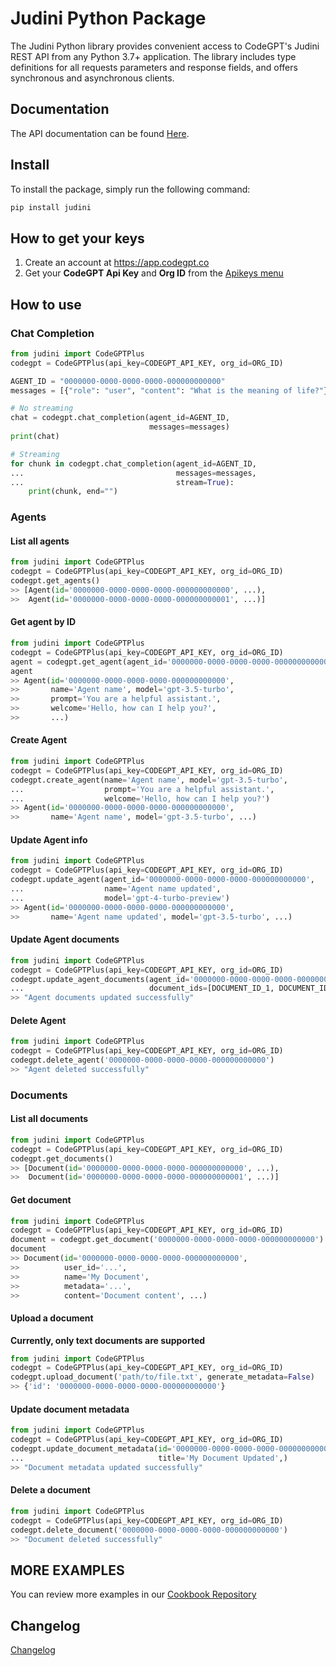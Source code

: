 # Judini Python Package
The Judini Python library provides convenient access to CodeGPT's Judini REST API from any Python 3.7+ application. The library includes type definitions for all requests parameters and response fields, and offers synchronous and asynchronous clients.

## Documentation
The API documentation can be found [Here](https://developers.codegpt.co).

## Install
To install the package, simply run the following command:

```bash
pip install judini
```

## How to get your keys
1. Create an account at https://app.codegpt.co
2. Get your **CodeGPT Api Key** and **Org ID** from the [Apikeys menu](https://app.codegpt.co/en/apikeys)
  
## How to use

### Chat Completion

```python
from judini import CodeGPTPlus
codegpt = CodeGPTPlus(api_key=CODEGPT_API_KEY, org_id=ORG_ID)

AGENT_ID = "0000000-0000-0000-0000-000000000000"
messages = [{"role": "user", "content": "What is the meaning of life?"}]

# No streaming
chat = codegpt.chat_completion(agent_id=AGENT_ID,
                               messages=messages)
print(chat)

# Streaming
for chunk in codegpt.chat_completion(agent_id=AGENT_ID,
...                                  messages=messages,
...                                  stream=True):
    print(chunk, end="")
```

### Agents
#### List all agents
```python
from judini import CodeGPTPlus
codegpt = CodeGPTPlus(api_key=CODEGPT_API_KEY, org_id=ORG_ID)
codegpt.get_agents()
>> [Agent(id='0000000-0000-0000-0000-000000000000', ...),
>>  Agent(id='0000000-0000-0000-0000-000000000001', ...)]
```

#### Get agent by ID
```python  
from judini import CodeGPTPlus
codegpt = CodeGPTPlus(api_key=CODEGPT_API_KEY, org_id=ORG_ID)
agent = codegpt.get_agent(agent_id='0000000-0000-0000-0000-000000000000')
agent
>> Agent(id='0000000-0000-0000-0000-000000000000',
>>       name='Agent name', model='gpt-3.5-turbo',
>>       prompt='You are a helpful assistant.',
>>       welcome='Hello, how can I help you?',
>>       ...)
```

#### Create Agent
```python
from judini import CodeGPTPlus
codegpt = CodeGPTPlus(api_key=CODEGPT_API_KEY, org_id=ORG_ID)
codegpt.create_agent(name='Agent name', model='gpt-3.5-turbo',
...                  prompt='You are a helpful assistant.',
...                  welcome='Hello, how can I help you?')
>> Agent(id='0000000-0000-0000-0000-000000000000',
>>       name='Agent name', model='gpt-3.5-turbo', ...)
```

#### Update Agent info
```python
from judini import CodeGPTPlus
codegpt = CodeGPTPlus(api_key=CODEGPT_API_KEY, org_id=ORG_ID)
codegpt.update_agent(agent_id='0000000-0000-0000-0000-000000000000',
...                  name='Agent name updated',
...                  model='gpt-4-turbo-preview')
>> Agent(id='0000000-0000-0000-0000-000000000000',
>>       name='Agent name updated', model='gpt-3.5-turbo', ...)                    
```

#### Update Agent documents
```python
from judini import CodeGPTPlus
codegpt = CodeGPTPlus(api_key=CODEGPT_API_KEY, org_id=ORG_ID)
codegpt.update_agent_documents(agent_id='0000000-0000-0000-0000-000000000000',
...                            document_ids=[DOCUMENT_ID_1, DOCUMENT_ID_2])
>> "Agent documents updated successfully"
```

#### Delete Agent
```python
from judini import CodeGPTPlus
codegpt = CodeGPTPlus(api_key=CODEGPT_API_KEY, org_id=ORG_ID)
codegpt.delete_agent('0000000-0000-0000-0000-000000000000')
>> "Agent deleted successfully"
```


### Documents
#### List all documents
```python
from judini import CodeGPTPlus
codegpt = CodeGPTPlus(api_key=CODEGPT_API_KEY, org_id=ORG_ID)
codegpt.get_documents()
>> [Document(id='0000000-0000-0000-0000-000000000000', ...),
>>  Document(id='0000000-0000-0000-0000-000000000001', ...)]
```

#### Get document
```python
from judini import CodeGPTPlus
codegpt = CodeGPTPlus(api_key=CODEGPT_API_KEY, org_id=ORG_ID)
document = codegpt.get_document('0000000-0000-0000-0000-000000000000')
document
>> Document(id='0000000-0000-0000-0000-000000000000',
>>          user_id='...',
>>          name='My Document',
>>          metadata='...',
>>          content='Document content', ...)
```

#### Upload a document
**Currently, only text documents are supported**
```python	
from judini import CodeGPTPlus
codegpt = CodeGPTPlus(api_key=CODEGPT_API_KEY, org_id=ORG_ID)
codegpt.upload_document('path/to/file.txt', generate_metadata=False)
>> {'id': '0000000-0000-0000-0000-000000000000'}
```

#### Update document metadata
```python
from judini import CodeGPTPlus
codegpt = CodeGPTPlus(api_key=CODEGPT_API_KEY, org_id=ORG_ID)
codegpt.update_document_metadata(id='0000000-0000-0000-0000-000000000000',
...                              title='My Document Updated',)
>> "Document metadata updated successfully"
```

#### Delete a document
```python
from judini import CodeGPTPlus
codegpt = CodeGPTPlus(api_key=CODEGPT_API_KEY, org_id=ORG_ID)
codegpt.delete_document('0000000-0000-0000-0000-000000000000')
>> "Document deleted successfully"
```

## MORE EXAMPLES
You can review more examples in our [Cookbook Repository](https://github.com/judinilabs/cookbook/)

## Changelog
[Changelog](https://github.com/JudiniLabs/judini-python/blob/main/CHANGELOG.md)
